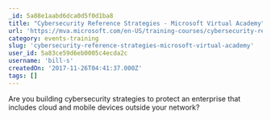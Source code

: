 ```yaml
---
_id: 5a88e1aabd6dca0d5f0d1ba8
title: "Cybersecurity Reference Strategies - Microsoft Virtual Academy"
url: 'https://mva.microsoft.com/en-US/training-courses/cybersecurity-reference-strategies-18147?l=JUMDl5RcE_8706218965'
category: events-training
slug: 'cybersecurity-reference-strategies-microsoft-virtual-academy'
user_id: 5a83ce59d6eb0005c4ecda2c
username: 'bill-s'
createdOn: '2017-11-26T04:41:37.000Z'
tags: []
---
```


Are you building cybersecurity strategies to protect an enterprise that includes cloud and mobile devices outside your network? 
